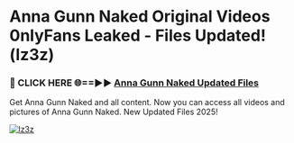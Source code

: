 # Anna Gunn Naked Original Videos 0nlyFans Leaked - Files Updated! (lz3z)

<h3>🔴 CLICK HERE 🌐==►► <a href="https://tinyurl.com/yckcrads" rel="nofollow">Anna Gunn Naked Updated Files</a></h3>

Get Anna Gunn Naked and all content. Now you can access all videos and pictures of Anna Gunn Naked. New Updated Files 2025!

[![lz3z](https://i.imgur.com/hpKpOFt.gif)](https://tinyurl.com/yckcrads)
